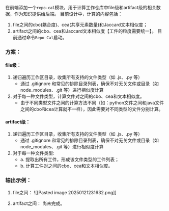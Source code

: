 在前端添加一个`repo-cal`模块，用于计算工作仓库中file级和artifact级的相关数据，作为知识提供给后端。
目前设计中，计算的内容包括：
1. file之间的cbo(耦合度)、cea(共享元素数量)和Jaccard文本相似度；
2. artifact之间的cbo、cea和Jaccard文本相似度【工件的粒度需要统一】。
目前通过命令`Repo Cal`启动。

### 方案：

#### file级：
1. 递归遍历工作区目录，收集所有支持的文件类型（如 .js、.py 等）
	- 通过 .gitignore 和常见的排除目录列表，确保不对无关文件或目录（如 node_modules、.git 等）进行相似度计算
2. 对于每一种文件类型，计算文件对之间的cbo、cea和文本相似度。
	- 由于不同类型文件之间的计算方法不同（如：python文件之间和java文件之间的cbo和cea计算就不一样），因此需要对不同类型的文件分别计算。

#### artifact级：
1. 递归遍历工作区目录，收集所有支持的文件类型（如 .js、.py 等）
	- 通过 .gitignore 和常见的排除目录列表，确保不对无关文件或目录（如 node_modules、.git 等）进行相似度计算
2. 对于每一种文件类型:
	- a. 提取出所有工件，形成该文件类型的工件列表；
	- b. 计算工件对之间的cbo、cea和文本相似度。

### 输出示例：
1. file之间：
![[Pasted image 20250121231632.png]]

2. artifact之间：
 尚未完成。


